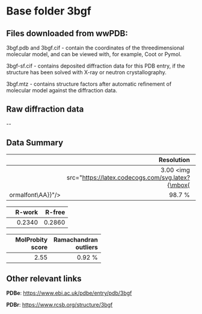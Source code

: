 # Base folder 3bgf

## Files downloaded from wwPDB:

3bgf.pdb and 3bgf.cif - contain the coordinates of the threedimensional molecular model, and can be viewed with, for example, Coot or Pymol.

3bgf-sf.cif - contains deposited diffraction data for this PDB entry, if the structure has been solved with X-ray or neutron crystallography.

3bgf.mtz - contains structure factors after automatic refinement of molecular model against the diffraction data.

## Raw diffraction data

--<br> 

## Data Summary
|   | Resolution | Completeness| I/sigma |
|---|-------------:|----------------:|--------------:|
|   |3.00 <img src="https://latex.codecogs.com/svg.latex?{\mbox{
ormalfont\AA}}"/>|98.7  %|<img width=50/>6.300|

|   | **R-work**| **R-free**   
|---|-------------:|----------------:|           
||0.2340|0.2860|

|   |**MolProbity<br>score**| **Ramachandran<br>outliers** 
|---|-------------:|----------------:|
||2.55|0.92 %|

## Other relevant links 
**PDBe**:  https://www.ebi.ac.uk/pdbe/entry/pdb/3bgf
 
**PDBr**: https://www.rcsb.org/structure/3bgf 

